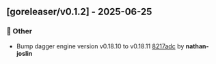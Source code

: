 ## [goreleaser/v0.1.2] - 2025-06-25

### 💼 Other

- Bump dagger engine version v0.18.10 to v0.18.11 [8217adc](https://github.com/act3-ai/dagger/commit/8217adc7d07d5cc57b8e62f028c72c8ccb825ed6) by **nathan-joslin**


